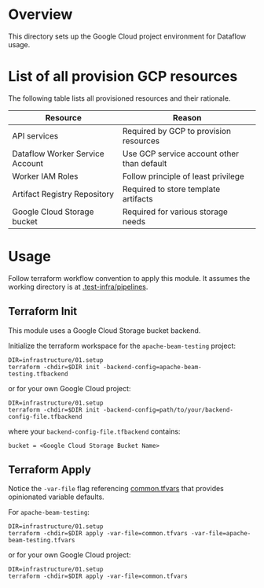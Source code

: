 <!--
    Licensed to the Apache Software Foundation (ASF) under one
    or more contributor license agreements.  See the NOTICE file
    distributed with this work for additional information
    regarding copyright ownership.  The ASF licenses this file
    to you under the Apache License, Version 2.0 (the
    "License"); you may not use this file except in compliance
    with the License.  You may obtain a copy of the License at

      http://www.apache.org/licenses/LICENSE-2.0

    Unless required by applicable law or agreed to in writing,
    software distributed under the License is distributed on an
    "AS IS" BASIS, WITHOUT WARRANTIES OR CONDITIONS OF ANY
    KIND, either express or implied.  See the License for the
    specific language governing permissions and limitations
    under the License.
-->

# Overview

This directory sets up the Google Cloud project environment for Dataflow usage.

# List of all provision GCP resources

The following table lists all provisioned resources and their rationale.

| Resource                        | Reason                                     |
|---------------------------------|--------------------------------------------|
| API services                    | Required by GCP to provision resources     | 
| Dataflow Worker Service Account | Use GCP service account other than default | 
| Worker IAM Roles                | Follow principle of least privilege        |
| Artifact Registry Repository    | Required to store template artifacts       |
| Google Cloud Storage bucket     | Required for various storage needs         |

# Usage

Follow terraform workflow convention to apply this module. It assumes the
working directory is at
[.test-infra/pipelines](../..).

## Terraform Init

This module uses a Google Cloud Storage bucket backend.

Initialize the terraform workspace for the `apache-beam-testing` project:

```
DIR=infrastructure/01.setup
terraform -chdir=$DIR init -backend-config=apache-beam-testing.tfbackend
```

or for your own Google Cloud project:

```
DIR=infrastructure/01.setup
terraform -chdir=$DIR init -backend-config=path/to/your/backend-config-file.tfbackend
```

where your `backend-config-file.tfbackend` contains:

```
bucket = <Google Cloud Storage Bucket Name>
```

## Terraform Apply

Notice the `-var-file` flag referencing [common.tfvars](common.tfvars) that
provides opinionated variable defaults.

For `apache-beam-testing`:

```
DIR=infrastructure/01.setup
terraform -chdir=$DIR apply -var-file=common.tfvars -var-file=apache-beam-testing.tfvars
```

or for your own Google Cloud project:

```
DIR=infrastructure/01.setup
terraform -chdir=$DIR apply -var-file=common.tfvars
```
